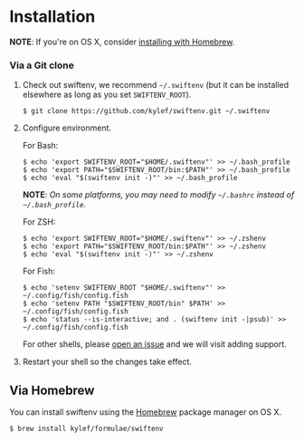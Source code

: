# Installation

**NOTE**: If you're on OS X, consider [installing with Homebrew](#via-homebrew).

### Via a Git clone

1. Check out swiftenv, we recommend `~/.swiftenv` (but it can be installed elsewhere as long as you set `SWIFTENV_ROOT`).

    ```shell
    $ git clone https://github.com/kylef/swiftenv.git ~/.swiftenv
    ```

2. Configure environment.

    For Bash:

    ```shell
    $ echo 'export SWIFTENV_ROOT="$HOME/.swiftenv"' >> ~/.bash_profile
    $ echo 'export PATH="$SWIFTENV_ROOT/bin:$PATH"' >> ~/.bash_profile
    $ echo 'eval "$(swiftenv init -)"' >> ~/.bash_profile
    ```

    **NOTE**: *On some platforms, you may need to modify `~/.bashrc` instead of `~/.bash_profile`.*

    For ZSH:

    ```shell
    $ echo 'export SWIFTENV_ROOT="$HOME/.swiftenv"' >> ~/.zshenv
    $ echo 'export PATH="$SWIFTENV_ROOT/bin:$PATH"' >> ~/.zshenv
    $ echo 'eval "$(swiftenv init -)"' >> ~/.zshenv
    ```

    For Fish:

    ```shell
    $ echo 'setenv SWIFTENV_ROOT "$HOME/.swiftenv"' >> ~/.config/fish/config.fish
    $ echo 'setenv PATH "$SWIFTENV_ROOT/bin" $PATH' >> ~/.config/fish/config.fish
    $ echo 'status --is-interactive; and . (swiftenv init -|psub)' >> ~/.config/fish/config.fish
    ```

    For other shells, please [open an issue](https://github.com/kylef/swiftenv/issues/new) and we will visit adding support.

3. Restart your shell so the changes take effect.

## Via Homebrew

You can install swiftenv using the [Homebrew](http://brew.sh/) package manager
on OS X.

```shell
$ brew install kylef/formulae/swiftenv
```
